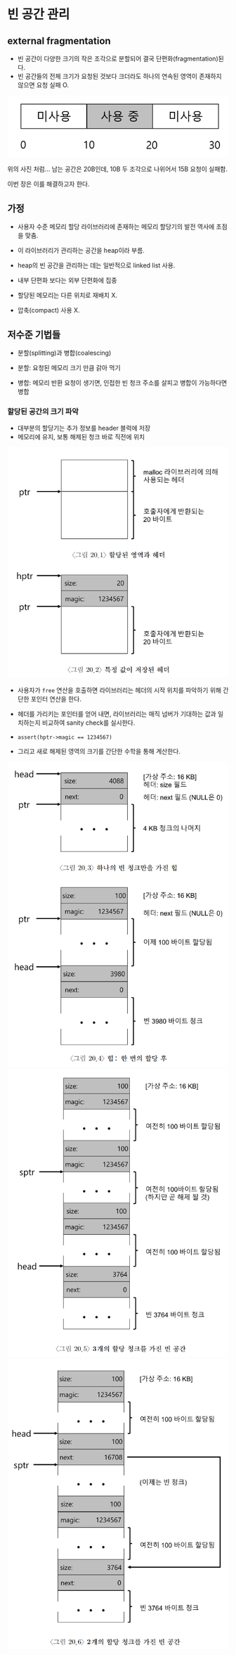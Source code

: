 # 빈 공간 관리

## external fragmentation

- 빈 공간이 다양한 크기의 작은 조각으로 분할되어 결국 단편화(fragmentation)된다.
- 빈 공간들의 전체 크기가 요청된 것보다 크더라도 하나의 연속된 영역이 존재하지 않으면 요청 실패 O.

![Alt text](image.png)

위의 사진 처럼... 남는 공간은 20B인데, 10B 두 조각으로 나위어서 15B 요청이 실패함.

이번 장은 이를 해결하고자 한다.

## 가정

- 사용자 수준 메모리 할당 라이브러리에 존재하는 메모리 할당기의 발전 역사에 초점을 맞춤.

- 이 라이브러리가 관리하는 공간을 heap이라 부름.

- heap의 빈 공간을 관리하는 데는 일반적으로 linked list 사용.

- 내부 단편화 보다는 외부 단편화에 집중

- 할당된 메모리는 다른 위치로 재배치 X.

- 압축(compact) 사용 X.

## 저수준 기법들

- 분할(splitting)과 병합(coalescing)

- 분할: 요청된 메모리 크기 만큼 갉아 먹기
- 병합: 메모리 반환 요청이 생기면, 인접한 빈 청크 주소를 살피고 병합이 가능하다면 병합

### 할당된 공간의 크기 파악

- 대부분의 할당기는 추가 정보를 header 블럭에 저장
- 메모리에 유지, 보통 해제된 청크 바로 직전에 위치

![Alt text](image-1.png)

- 사용자가 `free` 연산을 호출하면 라이브러리는 헤더의 시작 위치를 파악하기 위해 간단한 포인터 연산을 한다.

- 헤더를 가리키는 포인터를 얻어 내면, 라이브러리는 매직 넘버가 기대하는 값과 일치하는지 비교하여 sanity check를 실시한다.
- `assert(hptr->magic == 1234567)`
- 그리고 새로 해제된 영역의 크기를 간단한 수학을 통해 계산한다.

![Alt text](image-2.png)
![Alt text](image-3.png)
![Alt text](image-4.png)
